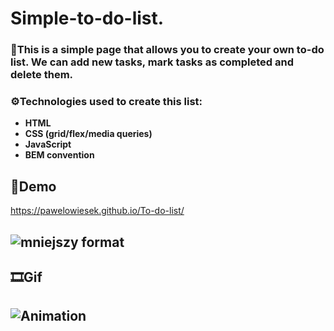 # **Simple-to-do-list.**
### 📖This is a simple page that allows you to create your own to-do list. We can add new tasks, mark tasks as completed and delete them.
### ⚙Technologies used to create this list:
- **HTML**
- **CSS **(grid/flex/media queries)****
- **JavaScript**
- **BEM convention**
## 📃Demo
https://pawelowiesek.github.io/To-do-list/
## ![mniejszy format](https://user-images.githubusercontent.com/121549413/213551880-c5e0cc16-8ffe-4718-8232-2b9073cbc2e7.jpg)
## 🎞Gif

## ![Animation](https://user-images.githubusercontent.com/121549413/213556224-f8a117dd-fde4-4654-8f50-0f4ab3aad5b6.gif)
